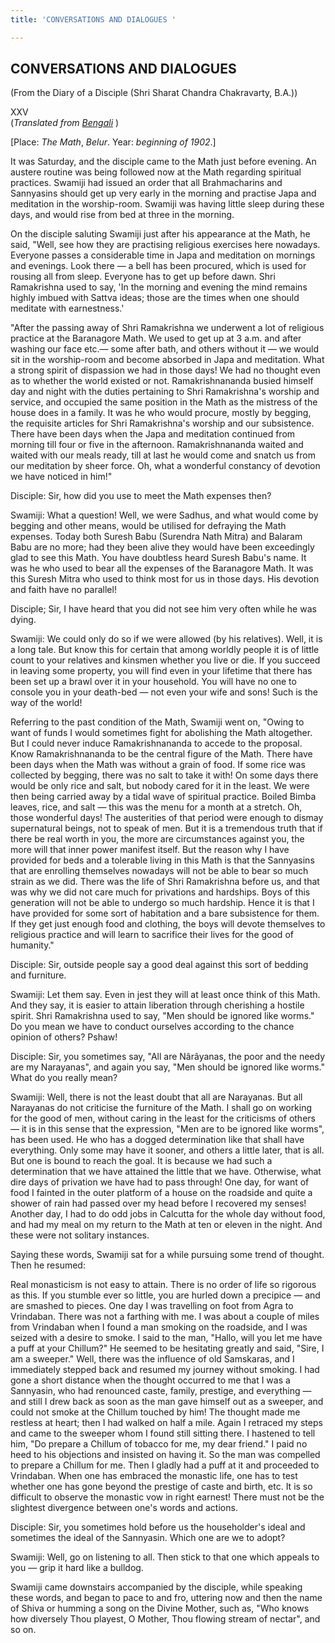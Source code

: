 ```yaml
---
title: 'CONVERSATIONS AND DIALOGUES '

---
```





  

## CONVERSATIONS AND DIALOGUES

(From the Diary of a Disciple (Shri Sharat Chandra Chakravarty, B.A.))

XXV  
(*Translated from [Bengali](swami_shishya_42e7_25.pdf)* )

\[Place: *The Math*, *Belur*. Year: *beginning of 1902*.\]

It was Saturday, and the disciple came to the Math just before evening.
An austere routine was being followed now at the Math regarding
spiritual practices. Swamiji had issued an order that all Brahmacharins
and Sannyasins should get up very early in the morning and practise Japa
and meditation in the worship-room. Swamiji was having little sleep
during these days, and would rise from bed at three in the morning.

On the disciple saluting Swamiji just after his appearance at the Math,
he said, "Well, see how they are practising religious exercises here
nowadays. Everyone passes a considerable time in Japa and meditation on
mornings and evenings. Look there — a bell has been procured, which is
used for rousing all from sleep. Everyone has to get up before dawn.
Shri Ramakrishna used to say, 'In the morning and evening the mind
remains highly imbued with Sattva ideas; those are the times when one
should meditate with earnestness.'

"After the passing away of Shri Ramakrishna we underwent a lot of
religious practice at the Baranagore Math. We used to get up at 3 a.m.
and after washing our face etc.— some after bath, and others without it
— we would sit in the worship-room and become absorbed in Japa and
meditation. What a strong spirit of dispassion we had in those days! We
had no thought even as to whether the world existed or not.
Ramakrishnananda busied himself day and night with the duties pertaining
to Shri Ramakrishna's worship and service, and occupied the same
position in the Math as the mistress of the house does in a family. It
was he who would procure, mostly by begging, the requisite articles for
Shri Ramakrishna's worship and our subsistence. There have been days
when the Japa and meditation continued from morning till four or five in
the afternoon. Ramakrishnananda waited and waited with our meals ready,
till at last he would come and snatch us from our meditation by sheer
force. Oh, what a wonderful constancy of devotion we have noticed in
him!"

Disciple: Sir, how did you use to meet the Math expenses then?

Swamiji: What a question! Well, we were Sadhus, and what would come by
begging and other means, would be utilised for defraying the Math
expenses. Today both Suresh Babu (Surendra Nath Mitra) and Balaram Babu
are no more; had they been alive they would have been exceedingly glad
to see this Math. You have doubtless heard Suresh Babu's name. It was he
who used to bear all the expenses of the Baranagore Math. It was this
Suresh Mitra who used to think most for us in those days. His devotion
and faith have no parallel!

Disciple; Sir, I have heard that you did not see him very often while he
was dying.

Swamiji: We could only do so if we were allowed (by his relatives).
Well, it is a long tale. But know this for certain that among worldly
people it is of little count to your relatives and kinsmen whether you
live or die. If you succeed in leaving some property, you will find even
in your lifetime that there has been set up a brawl over it in your
household. You will have no one to console you in your death-bed — not
even your wife and sons! Such is the way of the world!

Referring to the past condition of the Math, Swamiji went on, "Owing to
want of funds I would sometimes fight for abolishing the Math
altogether. But I could never induce Ramakrishnananda to accede to the
proposal. Know Ramakrishnananda to be the central figure of the Math.
There have been days when the Math was without a grain of food. If some
rice was collected by begging, there was no salt to take it with! On
some days there would be only rice and salt, but nobody cared for it in
the least. We were then being carried away by a tidal wave of spiritual
practice. Boiled Bimba leaves, rice, and salt — this was the menu for a
month at a stretch. Oh, those wonderful days! The austerities of that
period were enough to dismay supernatural beings, not to speak of men.
But it is a tremendous truth that if there be real worth in you, the
more are circumstances against you, the more will that inner power
manifest itself. But the reason why I have provided for beds and a
tolerable living in this Math is that the Sannyasins that are enrolling
themselves nowadays will not be able to bear so much strain as we did.
There was the life of Shri Ramakrishna before us, and that was why we
did not care much for privations and hardships. Boys of this generation
will not be able to undergo so much hardship. Hence it is that I have
provided for some sort of habitation and a bare subsistence for them. If
they get just enough food and clothing, the boys will devote themselves
to religious practice and will learn to sacrifice their lives for the
good of humanity."

Disciple: Sir, outside people say a good deal against this sort of
bedding and furniture.

Swamiji: Let them say. Even in jest they will at least once think of
this Math. And they say, it is easier to attain liberation through
cherishing a hostile spirit. Shri Ramakrishna used to say, "Men should
be ignored like worms." Do you mean we have to conduct ourselves
according to the chance opinion of others? Pshaw!

Disciple: Sir, you sometimes say, "All are Nârâyanas, the poor and the
needy are my Narayanas", and again you say, "Men should be ignored like
worms." What do you really mean?

Swamiji: Well, there is not the least doubt that all are Narayanas. But
all Narayanas do not criticise the furniture of the Math. I shall go on
working for the good of men, without caring in the least for the
criticisms of others — it is in this sense that the expression, "Men are
to be ignored like worms", has been used. He who has a dogged
determination like that shall have everything. Only some may have it
sooner, and others a little later, that is all. But one is bound to
reach the goal. It is because we had such a determination that we have
attained the little that we have. Otherwise, what dire days of privation
we have had to pass through! One day, for want of food I fainted in the
outer platform of a house on the roadside and quite a shower of rain had
passed over my head before I recovered my senses! Another day, I had to
do odd jobs in Calcutta for the whole day without food, and had my meal
on my return to the Math at ten or eleven in the night. And these were
not solitary instances.

Saying these words, Swamiji sat for a while pursuing some trend of
thought. Then he resumed:

Real monasticism is not easy to attain. There is no order of life so
rigorous as this. If you stumble ever so little, you are hurled down a
precipice — and are smashed to pieces. One day I was travelling on foot
from Agra to Vrindaban. There was not a farthing with me. I was about a
couple of miles from Vrindaban when I found a man smoking on the
roadside, and I was seized with a desire to smoke. I said to the man,
"Hallo, will you let me have a puff at your Chillum?" He seemed to be
hesitating greatly and said, "Sire, I am a sweeper." Well, there was the
influence of old Samskaras, and I immediately stepped back and resumed
my journey without smoking. I had gone a short distance when the thought
occurred to me that I was a Sannyasin, who had renounced caste, family,
prestige, and everything — and still I drew back as soon as the man gave
himself out as a sweeper, and could not smoke at the Chillum touched by
him! The thought made me restless at heart; then I had walked on half a
mile. Again I retraced my steps and came to the sweeper whom I found
still sitting there. I hastened to tell him, "Do prepare a Chillum of
tobacco for me, my dear friend." I paid no heed to his objections and
insisted on having it. So the man was compelled to prepare a Chillum for
me. Then I gladly had a puff at it and proceeded to Vrindaban. When one
has embraced the monastic life, one has to test whether one has gone
beyond the prestige of caste and birth, etc. It is so difficult to
observe the monastic vow in right earnest! There must not be the
slightest divergence between one's words and actions.

Disciple: Sir, you sometimes hold before us the householder's ideal and
sometimes the ideal of the Sannyasin. Which one are we to adopt?

Swamiji: Well, go on listening to all. Then stick to that one which
appeals to you — grip it hard like a bulldog.

Swamiji came downstairs accompanied by the disciple, while speaking
these words, and began to pace to and fro, uttering now and then the
name of Shiva or humming a song on the Divine Mother, such as, "Who
knows how diversely Thou playest, O Mother, Thou flowing stream of
nectar", and so on.


